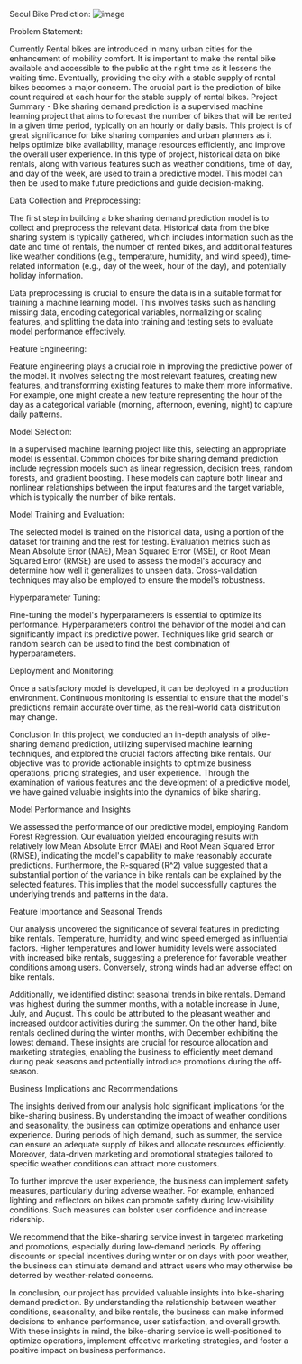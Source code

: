 Seoul Bike Prediction: 
![image](https://github.com/Niharika-Bathula/supervised_ml-bike-sharing/assets/142409759/07142854-579e-4b76-9d2f-08de2e62f119)


Problem Statement:

Currently Rental bikes are introduced in many urban cities for the enhancement of mobility comfort. It is important to make the rental bike available and accessible to the public at the right time as it lessens the waiting time. Eventually, providing the city with a stable supply of rental bikes becomes a major concern. The crucial part is the prediction of bike count required at each hour for the stable supply of rental bikes.
Project Summary -
Bike sharing demand prediction is a supervised machine learning project that aims to forecast the number of bikes that will be rented in a given time period, typically on an hourly or daily basis. This project is of great significance for bike sharing companies and urban planners as it helps optimize bike availability, manage resources efficiently, and improve the overall user experience. In this type of project, historical data on bike rentals, along with various features such as weather conditions, time of day, and day of the week, are used to train a predictive model. This model can then be used to make future predictions and guide decision-making.

Data Collection and Preprocessing:

The first step in building a bike sharing demand prediction model is to collect and preprocess the relevant data. Historical data from the bike sharing system is typically gathered, which includes information such as the date and time of rentals, the number of rented bikes, and additional features like weather conditions (e.g., temperature, humidity, and wind speed), time-related information (e.g., day of the week, hour of the day), and potentially holiday information.

Data preprocessing is crucial to ensure the data is in a suitable format for training a machine learning model. This involves tasks such as handling missing data, encoding categorical variables, normalizing or scaling features, and splitting the data into training and testing sets to evaluate model performance effectively.

Feature Engineering:

Feature engineering plays a crucial role in improving the predictive power of the model. It involves selecting the most relevant features, creating new features, and transforming existing features to make them more informative. For example, one might create a new feature representing the hour of the day as a categorical variable (morning, afternoon, evening, night) to capture daily patterns.

Model Selection:

In a supervised machine learning project like this, selecting an appropriate model is essential. Common choices for bike sharing demand prediction include regression models such as linear regression, decision trees, random forests, and gradient boosting. These models can capture both linear and nonlinear relationships between the input features and the target variable, which is typically the number of bike rentals.

Model Training and Evaluation:

The selected model is trained on the historical data, using a portion of the dataset for training and the rest for testing. Evaluation metrics such as Mean Absolute Error (MAE), Mean Squared Error (MSE), or Root Mean Squared Error (RMSE) are used to assess the model's accuracy and determine how well it generalizes to unseen data. Cross-validation techniques may also be employed to ensure the model's robustness.

Hyperparameter Tuning:

Fine-tuning the model's hyperparameters is essential to optimize its performance. Hyperparameters control the behavior of the model and can significantly impact its predictive power. Techniques like grid search or random search can be used to find the best combination of hyperparameters.

Deployment and Monitoring:

Once a satisfactory model is developed, it can be deployed in a production environment. Continuous monitoring is essential to ensure that the model's predictions remain accurate over time, as the real-world data distribution may change.

Conclusion
In this project, we conducted an in-depth analysis of bike-sharing demand prediction, utilizing supervised machine learning techniques, and explored the crucial factors affecting bike rentals. Our objective was to provide actionable insights to optimize business operations, pricing strategies, and user experience. Through the examination of various features and the development of a predictive model, we have gained valuable insights into the dynamics of bike sharing.

Model Performance and Insights

We assessed the performance of our predictive model, employing Random Forest Regression. Our evaluation yielded encouraging results with relatively low Mean Absolute Error (MAE) and Root Mean Squared Error (RMSE), indicating the model's capability to make reasonably accurate predictions. Furthermore, the R-squared (R^2) value suggested that a substantial portion of the variance in bike rentals can be explained by the selected features. This implies that the model successfully captures the underlying trends and patterns in the data.

Feature Importance and Seasonal Trends

Our analysis uncovered the significance of several features in predicting bike rentals. Temperature, humidity, and wind speed emerged as influential factors. Higher temperatures and lower humidity levels were associated with increased bike rentals, suggesting a preference for favorable weather conditions among users. Conversely, strong winds had an adverse effect on bike rentals.

Additionally, we identified distinct seasonal trends in bike rentals. Demand was highest during the summer months, with a notable increase in June, July, and August. This could be attributed to the pleasant weather and increased outdoor activities during the summer. On the other hand, bike rentals declined during the winter months, with December exhibiting the lowest demand. These insights are crucial for resource allocation and marketing strategies, enabling the business to efficiently meet demand during peak seasons and potentially introduce promotions during the off-season.

Business Implications and Recommendations

The insights derived from our analysis hold significant implications for the bike-sharing business. By understanding the impact of weather conditions and seasonality, the business can optimize operations and enhance user experience. During periods of high demand, such as summer, the service can ensure an adequate supply of bikes and allocate resources efficiently. Moreover, data-driven marketing and promotional strategies tailored to specific weather conditions can attract more customers.

To further improve the user experience, the business can implement safety measures, particularly during adverse weather. For example, enhanced lighting and reflectors on bikes can promote safety during low-visibility conditions. Such measures can bolster user confidence and increase ridership.

We recommend that the bike-sharing service invest in targeted marketing and promotions, especially during low-demand periods. By offering discounts or special incentives during winter or on days with poor weather, the business can stimulate demand and attract users who may otherwise be deterred by weather-related concerns.

In conclusion, our project has provided valuable insights into bike-sharing demand prediction. By understanding the relationship between weather conditions, seasonality, and bike rentals, the business can make informed decisions to enhance performance, user satisfaction, and overall growth. With these insights in mind, the bike-sharing service is well-positioned to optimize operations, implement effective marketing strategies, and foster a positive impact on business performance.
